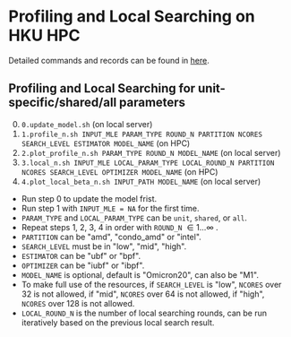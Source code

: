 # Profiling and Local Searching on HKU HPC

Detailed commands and records can be found in [here](/draft/Model_fitting_steps.xlsx).

## Profiling and Local Searching for unit-specific/shared/all parameters

0. `0.update_model.sh` (on local server)
1. `1.profile_n.sh INPUT_MLE PARAM_TYPE ROUND_N PARTITION NCORES SEARCH_LEVEL ESTIMATOR MODEL_NAME` (on HPC)
2. `2.plot_profile_n.sh PARAM_TYPE ROUND_N MODEL_NAME` (on local server)
3. `3.local_n.sh INPUT_MLE LOCAL_PARAM_TYPE LOCAL_ROUND_N PARTITION NCORES SEARCH_LEVEL OPTIMIZER MODEL_NAME` (on HPC)
4. `4.plot_local_beta_n.sh INPUT_PATH MODEL_NAME` (on local server)

- Run step 0 to update the model frist.
- Run step 1 with `INPUT_MLE = NA` for the first time.
- `PARAM_TYPE` and `LOCAL_PARAM_TYPE` can be `unit`, `shared`, or `all`.
- Repeat steps 1, 2, 3, 4 in order with `ROUND_N` $\in 1...\infty$ .
- `PARTITION` can be "amd", "condo_amd" or "intel".
- `SEARCH_LEVEL` must be in "low", "mid", "high".
- `ESTIMATOR` can be "ubf" or "bpf".
- `OPTIMIZER` can be "iubf" or "ibpf".
- `MODEL_NAME` is optional, default is "Omicron20", can also be "M1".
- To make full use of the resources, if `SEARCH_LEVEL` is "low", `NCORES` over 32 is not allowed, if "mid", `NCORES` over 64 is not allowed, if "high", `NCORES` over 128 is not allowed.
- `LOCAL_ROUND_N` is the number of local searching rounds, can be run iteratively based on the previous local search result.
